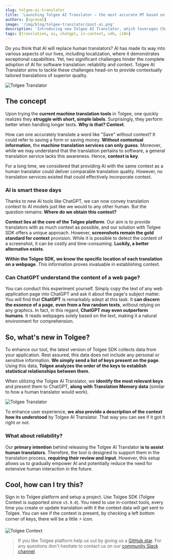 ```yaml
---
slug: tolgee-ai-translator
title: 'Launching Tolgee AI Translator – the most accurate MT based on ChatGPT'
authors: [sgranat]
image: '/img/blog/tolgee-translator/post-ai.png'
description: 'Introducing new Tolgee AI Translator, which leverages ChatGPT and translates much more accurately by leveraging contextual awareness about the strings.'
tags: [translation, ai, chatgpt, in-context, sdk, i18n]
---
```


Do you think that AI will replace human translators? AI has made its way into various aspects of our lives, including localization, where it demonstrates exceptional capabilities. Yet, two significant challenges hinder the complete adoption of AI for software translation: reliability and context. Tolgee AI Translator aims to tackle these challenges head-on to provide contextually tailored translations of superior quality.

![Tolgee Translator](/img/blog/tolgee-translator/post-ai.png)

<!-- truncate -->

## The concept

Upon trying the **current machine translation tools** in Tolgee, one quickly realizes they **struggle with short, simple labels**. Surprisingly, they perform better when handling longer texts. **Why is that? Context**.

How can one accurately translate a word like "Save" without context? It could refer to saving a form or saving money. **Without contextual information**, the **machine translation services can only guess**. Moreover, while we may understand that the translation pertains to software, a general translation service lacks this awareness. Hence, **context is key**.

For a long time, we considered that providing AI with the same context as a human translator could deliver comparable translation quality. However, no translation services existed that could effectively incorporate context.

### AI is smart these days

Thanks to new AI tools like ChatGPT, we can now convey translation context to AI models just like we would to any other human. But the question remains: **Where do we obtain this context?**

**Context lies at the core of the Tolgee platform**. Our aim is to provide translators with as much context as possible, and our solution with Tolgee SDK offers a unique approach. However, **screenshots remain the gold standard for context** provision. While it is possible to detect the content of a screenshot, it can be costly and time-consuming. **Luckily, a better alternative exists**.

**Within the Tolgee SDK, we know the specific location of each translation on a webpage**. This information proves invaluable in establishing context.

### Can ChatGPT understand the content of a web page?

You can conduct this experiment yourself. Simply copy the text of any web application page into ChatGPT and ask it about the page's subject matter. You will find that **ChatGPT** is remarkably adept at this task. It **can discern the essence of a page**, **even from a few random texts**, without relying on any graphics. In fact, in this regard, **ChatGPT may even outperform humans**. It reads webpages solely based on the text, making it a natural environment for comprehension.

## So, what's new in Tolgee?

To enhance our tool, the latest version of Tolgee SDK collects data from your application. Rest assured, this data does not include any personal or sensitive information. **We simply send a list of keys present on the page**. Using this data, **Tolgee analyzes the order of the keys to establish statistical relationships between them**.

When utilizing the Tolgee AI Translator, we **identify the most relevant keys** and present them to ChatGPT, **along with Translation Memory data** (similar to how a human translator would work).

![Tolgee Translator](/img/blog/tolgee-translator/tolgee_translator.png)

To enhance user experience, **we also provide a description of the context how its understood** by Tolgee AI Translator. That way you can see if it got it right or not.

### What about reliability?

Our **primary intention** behind releasing the Tolgee AI Translator **is to assist human translators**. Therefore, the tool is designed to support them in the translation process, **requiring their review and input**. However, this setup allows us to gradually empower AI and potentially reduce the need for extensive human interaction in the future.

## Cool, how can I try this?

Sign in to Tolgee platform and setup a project. Use Tolgee SDK (Tolgee Context is supported since `v5.9.0`). You need to use in-context tools, every time you create or update translation with it the context data will get sent to Tolgee. You can see if the context is present, by checking a left bottom corner of keys, there will be a little ⚡ icon.

![Tolgee Context](/img/blog/tolgee-translator/tolgee_translator_context.png)

> If you like Tolgee platform help us out by giving us a [GitHub star](https://github.com/tolgee/tolgee-platform). For any questions don't hesitate to contact us on our [community Slack channel](https://tolg.ee/slack).
